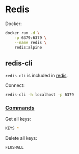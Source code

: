 # Redis

Docker:

```sh
docker run -d \
    -p 6379:6379 \
    --name redis \
    redis:alpine
```

## redis-cli

`redis-cli` is included in [redis](https://www.archlinux.org/packages/community/x86_64/redis/).

Connect:

```sh
redis-cli -h localhost -p 6379
```

### [Commands](https://redis.io/commands)

Get all keys:

```sh
KEYS *
```

Delete all keys:

```sh
FLUSHALL
```
